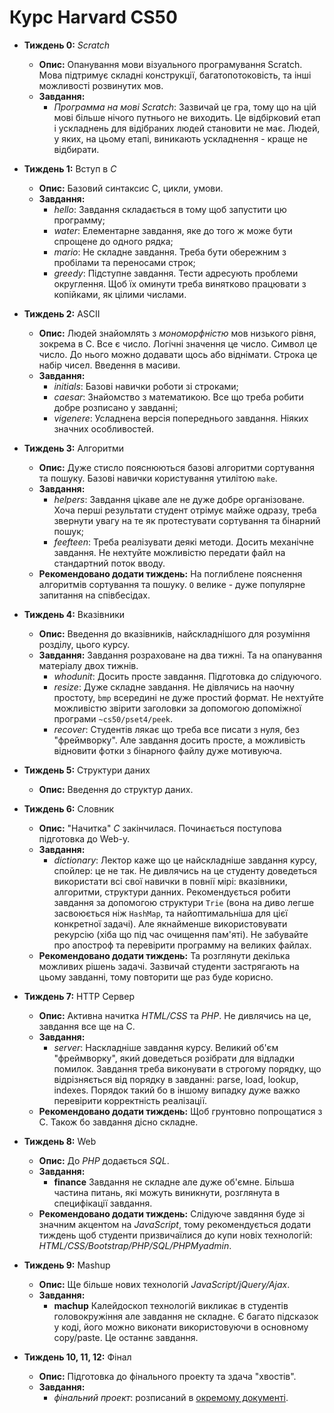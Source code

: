 # Курс **Harvard CS50**

- **Тиждень 0:** *Scratch*
  - **Опис:** Опанування мови візуального програмування Scratch. Мова підтримує складні конструкції, багатопотоковість, та інші можливості розвинутих мов.
  - **Завдання:**
    - *Программа на мові Scratch*: Зазвичай це гра, тому що на цій мові більше нічого путнього не виходить. Це відбірковий етап і ускладнень для відібраних людей становити не має. Людей, у яких, на цьому етапі, виникають ускладнення - краще не відбирати.

- **Тиждень 1:** Вступ в *С*
  - **Опис:** Базовий синтаксис С, цикли, умови.
  - **Завдання:**
    - *hello*: Завдання складається в тому щоб запустити цю программу;
    - *water*: Елементарне завдання, яке до того ж може бути спрощене до одного рядка;
    - *mario*: Не складне завдання. Треба бути обережним з пробілами та переносами строк;
    - *greedy*: Підступне завдання. Тести адресують проблеми округлення. Щоб їх оминути треба винятково працювати з копійками, як цілими числами.

- **Тиждень 2:** ASCII
  - **Опис:** Людей знайомлять з *мономорфністю* мов низького рівня, зокрема в С. Все є число. Логічні значення це число. Символ це число. До нього можно додавати щось або віднімати. Строка це набір чисел. Введення в масиви.
  - **Завдання:**
    - *initials*: Базові навички роботи зі строками;
    - *caesar*: Знайомство з математикою. Все що треба робити добре розписано у завданні;
    - *vigenere*: Усладнена версія попереднього завдання. Ніяких значних особливостей.

- **Тиждень 3:** Алгоритми
  - **Опис:** Дуже стисло пояснюються базові алгоритми сортування та пошуку. Базові навички користування утилітою `make`.
  - **Завдання:**
    - *helpers*: Завдання цікаве але не дуже добре організоване. Хоча перші результати студент отрімує майже одразу, треба звернути увагу на те як протестувати сортування та бінарний пошук;
    - *feefteen*: Треба реалізувати деякі методи. Досить механічне завдання. Не нехтуйте можливістю передати файл на стандартний поток вводу.
  - **Рекомендовано додати тиждень:** На поглиблене пояснення алгоритмів сортування та пошуку. `O` велике - дуже популярне запитання на співбесідах.

- **Тиждень 4:** Вказівники
  - **Опис:** Введення до вказівників, найскладнішого для розуміння розділу, цього курсу.
  - **Завдання:** Завдання розраховане на два тижні. Та на опанування матеріалу двох тижнів.
    - *whodunit*: Досить просте завдання. Підготовка до слідуючого.
    - *resize*: Дуже складне завдання. Не дівлячись на наочну простоту, `bmp` всередині не дуже простий формат. Не нехтуйте можливістю звірити заголовки за допомогою допоміжної програми `~cs50/pset4/peek`.
    - *recover*: Студентів лякає що треба все писати з нуля, без "фреймворку". Але завдання досить просте, а можливість відновити фотки з бінарного файлу дуже мотивуюча.

- **Тиждень 5:** Структури даних
  - **Опис:** Введення до структур даних.

- **Тиждень 6:** Словник
  - **Опис:** "Начитка" *С* закінчилася. Починається поступова підготовка до Web-у.
  - **Завдання:**
    - *dictionary*: Лектор каже що це найскладніше завдання курсу, спойлер: це не так. Не дивлячись на це студенту доведеться використати всі свої навички в повнії мірі: вказівники, алгоритми, структури данних. Рекомендується робити завдання за допомогою структури `Trie` (вона на диво легше засвоюється ніж `HashMap`, та найоптимальніша для цієї конкретної задачі). Але якнайменше використовувати рекурсію (хіба що під час очищення пам'яті). Не забувайте про апостроф та перевірити программу на великих файлах.
  - **Рекомендовано додати тиждень:** Та розглянути декілька можливих рішень задачі. Зазвичай студенти застрягають на цьому завданні, тому повторити ще раз буде корисно.

- **Тиждень 7:** HTTP Сервер
  - **Опис:** Активна начитка *HTML/CSS* та *PHP*. Не дивлячись на це, завдання все ще на С.
  - **Завдання:**
    - *server*: Наскладніше завдання курсу. Великий об'єм "фреймворку", який доведеться розібрати для відладки помилок. Завдання треба виконувати в строгому порядку, що відрізняється від порядку в завданні: parse, load, lookup, indexes. Порядок такий бо в іншому випадку дуже важко перевірити корректність реалізації.
  - **Рекомендовано додати тиждень:** Щоб грунтовно попрощатися з С. Також бо завдання дісно складне.

- **Тиждень 8:** Web
  - **Опис:** До *PHP* додається *SQL*.
  - **Завдання:**
    - **finance** Завдання не складне але дуже об'ємне. Більша частина питань, які можуть виникнути, розглянута в специфікації завдання.
  - **Рекомендовано додати тиждень:** Слідуюче завдяння буде зі значним акцентом на *JavaScript*, тому рекомендується додати тиждень щоб студенти призвичаїлися до купи новіх технологій: *HTML/CSS/Bootstrap/PHP/SQL/PHPMyadmin*.

- **Тиждень 9:** Mashup
  - **Опис:** Ще більше нових технологій *JavaScript/jQuery/Ajax*.
  - **Завдання:**
    - **machup** Калейдоскоп технологій викликає в студентів головокружіння але завдання не складне. Є багато підсказок у коді, його можно виконати використовуючи в основному copy/paste. Це останнє завдання.


- **Тиждень 10, 11, 12:** Фінал
  - **Опис:** Підготовка до фінального проекту та здача "хвостів".
  - **Завдання:**
    - *фінальний проект*: розписаний в [окремому документі](../final).

